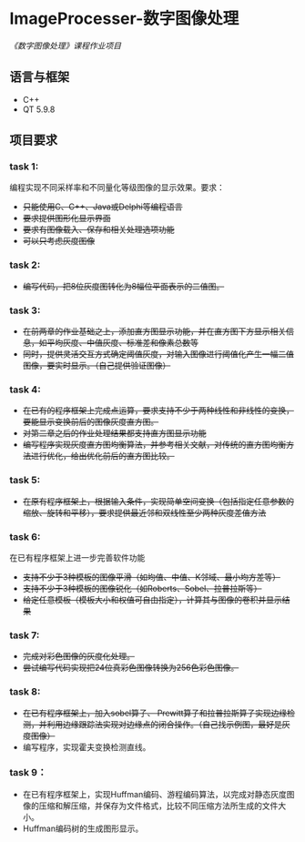 # ImageProcesser-数字图像处理
*《数字图像处理》课程作业项目*
## 语言与框架
- C++
- QT 5.9.8

## 项目要求
### task 1:
编程实现不同采样率和不同量化等级图像的显示效果。要求：
- ~~只能使用C、C++、Java或Delphi等编程语言~~
- ~~要求提供图形化显示界面~~
- ~~要求有图像载入、保存和相关处理选项功能~~
- ~~可以只考虑灰度图像~~
### task 2:
- ~~编写代码，把8位灰度图转化为8幅位平面表示的二值图。~~
### task 3:
- ~~在前两章的作业基础之上，添加直方图显示功能，并在直方图下方显示相关信息，如平均灰度、中值灰度、标准差和像素总数等~~
- ~~同时，提供灵活交互方式确定阈值灰度，对输入图像进行阈值化产生一幅二值图像，要实时显示。（自己提供验证图像）~~
### task 4:
- ~~在已有的程序框架上完成点运算，要求支持不少于两种线性和非线性的变换，要能显示变换前后的图像灰度直方图。~~
- ~~对第二章之后的作业处理结果都支持直方图显示功能~~
- ~~编写程序实现灰度直方图均衡算法，并参考相关文献，对传统的直方图均衡方法进行优化，给出优化前后的直方图比较。~~
### task 5:
- ~~在原有程序框架上，根据输入条件，实现简单空间变换（包括指定任意参数的缩放、旋转和平移），要求提供最近邻和双线性至少两种灰度差值方法~~
### task 6:
在已有程序框架上进一步完善软件功能
- ~~支持不少于3种模板的图像平滑（如均值、中值、K邻域、最小均方差等）~~
- ~~支持不少于3种模板的图像锐化（如Roberts、Sobel、拉普拉斯等）~~
- ~~给定任意模板（模板大小和权值可自由指定），计算其与图像的卷积并显示结果~~
### task 7:
- ~~完成对彩色图像的灰度化处理。~~
- ~~尝试编写代码实现把24位真彩色图像转换为256色彩色图像。~~
### task 8:
- ~~在已有程序框架上，加入sobel算子、 Prewitt算子和拉普拉斯算子实现边缘检测，并利用边缘跟踪法实现对边缘点的闭合操作。（自己找示例图，最好是灰度图像）~~
- 编写程序，实现霍夫变换检测直线。
### task 9：
- 在已有程序框架上，实现Huffman编码、游程编码算法，以完成对静态灰度图像的压缩和解压缩，并保存为文件格式，比较不同压缩方法所生成的文件大小。
- Huffman编码树的生成图形显示。




